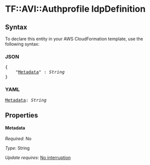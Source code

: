 # TF::AVI::Authprofile IdpDefinition

## Syntax

To declare this entity in your AWS CloudFormation template, use the following syntax:

### JSON

<pre>
{
    "<a href="#metadata" title="Metadata">Metadata</a>" : <i>String</i>
}
</pre>

### YAML

<pre>
<a href="#metadata" title="Metadata">Metadata</a>: <i>String</i>
</pre>

## Properties

#### Metadata

_Required_: No

_Type_: String

_Update requires_: [No interruption](https://docs.aws.amazon.com/AWSCloudFormation/latest/UserGuide/using-cfn-updating-stacks-update-behaviors.html#update-no-interrupt)


